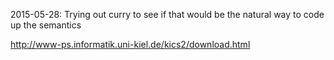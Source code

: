 2015-05-28: Trying out curry to see if that would be the natural way to code up the semantics

  http://www-ps.informatik.uni-kiel.de/kics2/download.html
